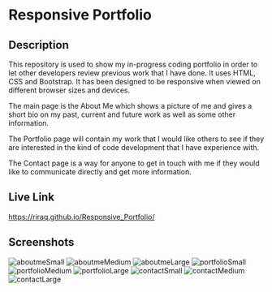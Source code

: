 # Responsive Portfolio

## Description
This repository is used to show my in-progress coding portfolio in order to let other developers review previous work that I have done. It uses HTML, CSS and Bootstrap. It has been designed to be responsive when viewed on different browser sizes and devices.

The main page is the About Me which shows a picture of me and gives a short bio on my past, current and future work as well as some other information.

The Portfolio page will contain my work that I would like others to see if they are interested in the kind of code development that I have experience with. 

The Contact page is a way for anyone to get in touch with me if they would like to communicate directly and get more information. 

## Live Link
https://riraq.github.io/Responsive_Portfolio/

## Screenshots
![aboutmeSmall](assets/aboutmeSmall.png)
![aboutmeMedium](assets/aboutmeMedium.jpg)
![aboutmeLarge](assets/aboutmeLarge.jpg)
![portfolioSmall](assets/portfolioSmall.png)
![portfolioMedium](assets/portfolioMedium.jpg)
![portfolioLarge](assets/portfolioLarge.jpg)
![contactSmall](assets/contactSmall.png)
![contactMedium](assets/contactMedium.jpg)
![contactLarge](assets/contactLarge.jpg)
